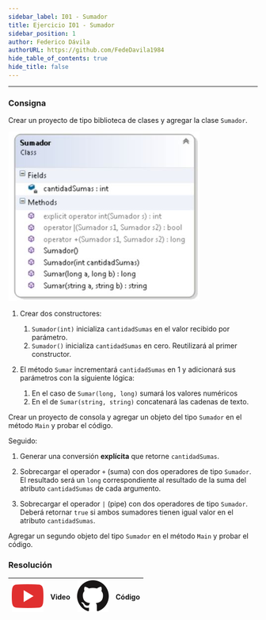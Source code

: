 ```yaml
---
sidebar_label: I01 - Sumador
title: Ejercicio I01 - Sumador
sidebar_position: 1
author: Federico Dávila
authorURL: https://github.com/FedeDavila1984
hide_table_of_contents: true
hide_title: false
---
```

---
### Consigna
Crear un proyecto de tipo biblioteca de clases y agregar la clase `Sumador`.

![Diagrama de clase Sumador](/clases/04-sobrecarga/Ejercicios/diagramaSumador.JPG)

1. Crear dos constructores:
   1. `Sumador(int)` inicializa `cantidadSumas` en el valor recibido por parámetro.
   2. `Sumador()` inicializa `cantidadSumas` en cero. Reutilizará al primer constructor.

2. El método `Sumar` incrementará `cantidadSumas` en 1 y adicionará sus parámetros con la siguiente lógica:
   1. En el caso de `Sumar(long, long)` sumará los valores numéricos
   2. En el de `Sumar(string, string)` concatenará las cadenas de texto.

Crear un proyecto de consola y agregar un objeto del tipo `Sumador` en el método `Main` y probar el código.

Seguido:
1. Generar una conversión **explícita** que retorne `cantidadSumas`.

2. Sobrecargar el operador `+` (suma) con dos operadores de tipo `Sumador`. El resultado será un `long` correspondiente al resultado de la suma del atributo `cantidadSumas` de cada argumento.

3. Sobrecargar el operador `|` (pipe) con dos operadores de tipo `Sumador`. Deberá retornar `true` si ambos sumadores tienen igual valor en el atributo `cantidadSumas`.

Agregar un segundo objeto del tipo `Sumador` en el método `Main` y probar el código.

### Resolución
| ![img](/base/youtube.svg) | Video | ![img](/base/github.svg) | Código |
| :-------------------------------------: | :---: | :------------------------------------: | :----: |
